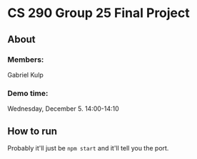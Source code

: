# CS 290 Group 25 Final Project

## About

### Members:
Gabriel Kulp

### Demo time:
Wednesday, December 5. 14:00-14:10

## How to run
Probably it'll just be `npm start` and it'll tell you the port.